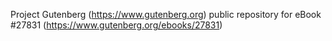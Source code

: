 Project Gutenberg (https://www.gutenberg.org) public repository for eBook #27831 (https://www.gutenberg.org/ebooks/27831)
